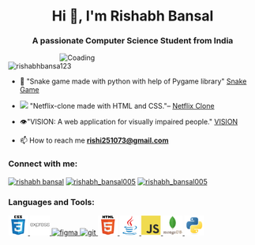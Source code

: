 <h1 align="center">Hi 👋, I'm Rishabh Bansal</h1>
<h3 align="center">A passionate Computer Science Student from India</h3>

<img align="right" alt="Coading" width="400" src="https://cdn.dribbble.com/users/1059583/screenshots/4171367/coding-freak.gif" >

<p align="left"> <img src="https://komarev.com/ghpvc/?username=rishabhbansa123&label=Profile%20views&color=0e75b6&style=flat" alt="rishabhbansa123" /> </p>

- 🐍 "Snake game made with python with help of Pygame library" [Snake Game](https://github.com/RishabhBansa123/Snake-Game)

- <img src="https://img.icons8.com/?size=100&id=GJ1x26ZmfZ96&format=png&color=000000" width="35"/> "Netflix-clone made with HTML and CSS."– [Netflix Clone](https://github.com/Rishabhbansal005/Netflix-clone)
- 👁️"VISION: A web application for visually impaired people." [VISION](https://github.com/Rishabhbansal005/VISION)

- 📫 How to reach me **rishi251073@gmail.com**



<h3 align="left">Connect with me:</h3>
<p align="left">
<a href="https://linkedin.com/in/rishabh bansal" target="blank"><img align="center" src="https://raw.githubusercontent.com/rahuldkjain/github-profile-readme-generator/master/src/images/icons/Social/linked-in-alt.svg" alt="rishabh bansal" height="30" width="40" /></a>
<a href="https://instagram.com/rishabh_bansal005" target="blank"><img align="center" src="https://raw.githubusercontent.com/rahuldkjain/github-profile-readme-generator/master/src/images/icons/Social/instagram.svg" alt="rishabh_bansal005" height="30" width="40" /></a>
<a href="https://www.leetcode.com/rishabh_bansal005" target="blank"><img align="center" src="https://raw.githubusercontent.com/rahuldkjain/github-profile-readme-generator/master/src/images/icons/Social/leet-code.svg" alt="rishabh_bansal005" height="30" width="40" /></a>
</p>

<h3 align="left">Languages and Tools:</h3>
<p align="left"> <a href="https://www.w3schools.com/css/" target="_blank" rel="noreferrer"> <img src="https://raw.githubusercontent.com/devicons/devicon/master/icons/css3/css3-original-wordmark.svg" alt="css3" width="40" height="40"/> </a> <a href="https://expressjs.com" target="_blank" rel="noreferrer"> <img src="https://raw.githubusercontent.com/devicons/devicon/master/icons/express/express-original-wordmark.svg" alt="express" width="40" height="40"/> </a> <a href="https://www.figma.com/" target="_blank" rel="noreferrer"> <img src="https://www.vectorlogo.zone/logos/figma/figma-icon.svg" alt="figma" width="40" height="40"/> </a> <a href="https://git-scm.com/" target="_blank" rel="noreferrer"> <img src="https://www.vectorlogo.zone/logos/git-scm/git-scm-icon.svg" alt="git" width="40" height="40"/> </a> <a href="https://www.w3.org/html/" target="_blank" rel="noreferrer"> <img src="https://raw.githubusercontent.com/devicons/devicon/master/icons/html5/html5-original-wordmark.svg" alt="html5" width="40" height="40"/> </a> <a href="https://www.java.com" target="_blank" rel="noreferrer"> <img src="https://raw.githubusercontent.com/devicons/devicon/master/icons/java/java-original.svg" alt="java" width="40" height="40"/> </a> <a href="https://developer.mozilla.org/en-US/docs/Web/JavaScript" target="_blank" rel="noreferrer"> <img src="https://raw.githubusercontent.com/devicons/devicon/master/icons/javascript/javascript-original.svg" alt="javascript" width="40" height="40"/> </a> <a href="https://www.mongodb.com/" target="_blank" rel="noreferrer"> <img src="https://raw.githubusercontent.com/devicons/devicon/master/icons/mongodb/mongodb-original-wordmark.svg" alt="mongodb" width="40" height="40"/> </a> <a href="https://www.python.org" target="_blank" rel="noreferrer"> <img src="https://raw.githubusercontent.com/devicons/devicon/master/icons/python/python-original.svg" alt="python" width="40" height="40"/> </a> </p>


